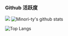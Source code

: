 
### Github 活跃度

[![](https://activity-graph.herokuapp.com/graph?username=030666&theme=dracula)](https://github.com/ashutosh00710/github-readme-activity-graph)
![Minori-ty's github stats](https://github-readme-stats.vercel.app/api?username=030666&show_icons=true&theme=vue)

![Top Langs](https://github-readme-stats.vercel.app/api/top-langs/?username=030666)
